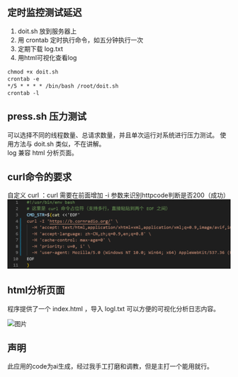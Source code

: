 ## 定时监控测试延迟
1. doit.sh 放到服务器上
2. 用 crontab 定时执行命令，如五分钟执行一次
3. 定期下载 log.txt
4. 用html可视化查看log

```
chmod +x doit.sh
crontab -e
*/5 * * * * /bin/bash /root/doit.sh
crontab -l
```

## press.sh 压力测试
可以选择不同的线程数量、总请求数量，并且单次运行对系统进行压力测试。
使用方法与 doit.sh  类似，不在讲解。  
log 兼容 html 分析页面。


## curl命令的要求
自定义 curl ：curl 需要在前面增加 -i 参数来识别httpcode判断是否200（成功）
![alt text](image/readme/image.png)

## html分析页面
程序提供了一个 index.html ，导入 logl.txt 可以方便的可视化分析日志内容。

<img width="2050" height="1346" alt="图片" src="https://github.com/user-attachments/assets/6e24cba7-cc5e-42c2-ac34-30cc5d8b4890" />


## 声明
此应用的code为ai生成，经过我手工打磨和调教，但是主打一个能用就行。
